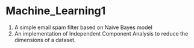 # Machine_Learning1
1. A simple email spam filter based on Naive Bayes model
2. An implementation of Independent Component Analysis to reduce the dimensions of a dataset.
